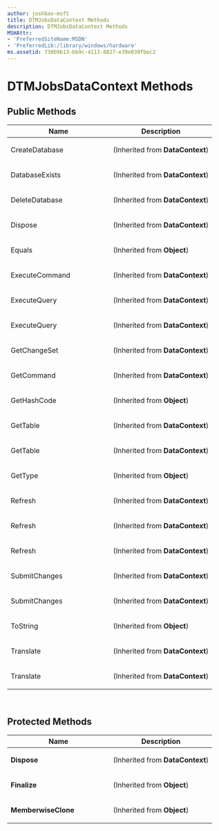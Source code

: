 ```yaml
---
author: joshbax-msft
title: DTMJobsDataContext Methods
description: DTMJobsDataContext Methods
MSHAttr:
- 'PreferredSiteName:MSDN'
- 'PreferredLib:/library/windows/hardware'
ms.assetid: 730b9b13-bb9c-4113-8827-e39e039fbec2
---
```


# DTMJobsDataContext Methods


## Public Methods


<table>
<colgroup>
<col width="50%" />
<col width="50%" />
</colgroup>
<thead>
<tr class="header">
<th>Name</th>
<th>Description</th>
</tr>
</thead>
<tbody>
<tr class="odd">
<td><p>CreateDatabase</p></td>
<td><p>(Inherited from <strong>DataContext</strong>)</p></td>
</tr>
<tr class="even">
<td><p>DatabaseExists</p></td>
<td><p>(Inherited from <strong>DataContext</strong>)</p></td>
</tr>
<tr class="odd">
<td><p>DeleteDatabase</p></td>
<td><p>(Inherited from <strong>DataContext</strong>)</p></td>
</tr>
<tr class="even">
<td><p>Dispose</p></td>
<td><p>(Inherited from <strong>DataContext</strong>)</p></td>
</tr>
<tr class="odd">
<td><p>Equals</p></td>
<td><p>(Inherited from <strong>Object</strong>)</p></td>
</tr>
<tr class="even">
<td><p>ExecuteCommand</p></td>
<td><p>(Inherited from <strong>DataContext</strong>)</p></td>
</tr>
<tr class="odd">
<td><p>ExecuteQuery</p></td>
<td><p>(Inherited from <strong>DataContext</strong>)</p></td>
</tr>
<tr class="even">
<td><p>ExecuteQuery</p></td>
<td><p>(Inherited from <strong>DataContext</strong>)</p></td>
</tr>
<tr class="odd">
<td><p>GetChangeSet</p></td>
<td><p>(Inherited from <strong>DataContext</strong>)</p></td>
</tr>
<tr class="even">
<td><p>GetCommand</p></td>
<td><p>(Inherited from <strong>DataContext</strong>)</p></td>
</tr>
<tr class="odd">
<td><p>GetHashCode</p></td>
<td><p>(Inherited from <strong>Object</strong>)</p></td>
</tr>
<tr class="even">
<td><p>GetTable</p></td>
<td><p>(Inherited from <strong>DataContext</strong>)</p></td>
</tr>
<tr class="odd">
<td><p>GetTable</p></td>
<td><p>(Inherited from <strong>DataContext</strong>)</p></td>
</tr>
<tr class="even">
<td><p>GetType</p></td>
<td><p>(Inherited from <strong>Object</strong>)</p></td>
</tr>
<tr class="odd">
<td><p>Refresh</p></td>
<td><p>(Inherited from <strong>DataContext</strong>)</p></td>
</tr>
<tr class="even">
<td><p>Refresh</p></td>
<td><p>(Inherited from <strong>DataContext</strong>)</p></td>
</tr>
<tr class="odd">
<td><p>Refresh</p></td>
<td><p>(Inherited from <strong>DataContext</strong>)</p></td>
</tr>
<tr class="even">
<td><p>SubmitChanges</p></td>
<td><p>(Inherited from <strong>DataContext</strong>)</p></td>
</tr>
<tr class="odd">
<td><p>SubmitChanges</p></td>
<td><p>(Inherited from <strong>DataContext</strong>)</p></td>
</tr>
<tr class="even">
<td><p>ToString</p></td>
<td><p>(Inherited from <strong>Object</strong>)</p></td>
</tr>
<tr class="odd">
<td><p>Translate</p></td>
<td><p>(Inherited from <strong>DataContext</strong>)</p></td>
</tr>
<tr class="even">
<td><p>Translate</p></td>
<td><p>(Inherited from <strong>DataContext</strong>)</p></td>
</tr>
</tbody>
</table>

 

## Protected Methods


<table>
<colgroup>
<col width="50%" />
<col width="50%" />
</colgroup>
<thead>
<tr class="header">
<th>Name</th>
<th>Description</th>
</tr>
</thead>
<tbody>
<tr class="odd">
<td><p><strong>Dispose</strong></p></td>
<td><p>(Inherited from <strong>DataContext</strong>)</p></td>
</tr>
<tr class="even">
<td><p><strong>Finalize</strong></p></td>
<td><p>(Inherited from <strong>Object</strong>)</p></td>
</tr>
<tr class="odd">
<td><p><strong>MemberwiseClone</strong></p></td>
<td><p>(Inherited from <strong>Object</strong>)</p></td>
</tr>
</tbody>
</table>

 

 

 






